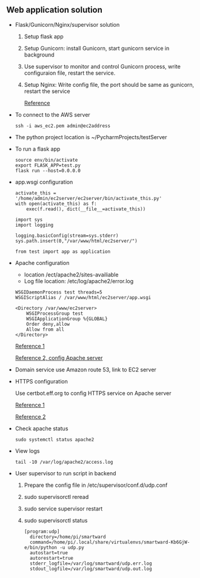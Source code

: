 ## Web application solution

* Flask/Gunicorn/Nginx/supervisor solution

    1. Setup flask app

    2. Setup Gunicorn: install Gunicorn, start gunicorn service in background

    3. Use supervisor to monitor and control Gunicorn process, write configuraion file, restart the service.

    4. Setup Nginx: Write config file, the port should be same as gunicorn, restart the service

       [Reference](https://medium.com/ymedialabs-innovation/deploy-flask-app-with-nginx-using-gunicorn-and-supervisor-d7a93aa07c18)

* To connect to the AWS server

    ```
    ssh -i aws_ec2.pem admin@ec2address
    ```

* The python project location is ~/PycharmProjects/testServer

* To run a flask app 
    ```
    source env/bin/activate
    export FLASK_APP=test.py
    flask run --host=0.0.0.0
    ```

* app.wsgi configuration
    ```
    activate_this = '/home/admin/ec2server/ec2server/bin/activate_this.py'
    with open(activate_this) as f:
        exec(f.read(), dict(__file__=activate_this))
    
    import sys
    import logging
    
    logging.basicConfig(stream=sys.stderr)
    sys.path.insert(0,"/var/www/html/ec2server/")
    
    from test import app as application
    ```

* Apache configuration

    - location /ect/apache2/sites-availiable
    - Log file location: /etc/log/apache2/error.log
    ```
    WSGIDaemonProcess test threads=5
    WSGIScriptAlias / /var/www/html/ec2server/app.wsgi
    
    <Directory /var/www/ec2server>
        WSGIProcessGroup test
        WSGIApplicationGroup %{GLOBAL}
        Order deny,allow
        Allow from all
    </Directory>
    ```

    [Reference 1](https://vishnut.me/blog/ec2-flask-apache-setup.html)

    [Reference 2, config Apache server](http://flask.pocoo.org/docs/1.0/deploying/mod_wsgi/)

* Domain service use Amazon route 53, link to EC2 server

* HTTPS configuration

    Use certbot.eff.org to config HTTPS service on Apache server

    [Reference 1](https://certbot.eff.org/lets-encrypt/debianjessie-apache)

    [Reference 2](https://hackernoon.com/how-to-set-up-https-for-your-domain-on-aws-8f771686603d)

* Check apache status
    ```
    sudo systemctl status apache2
    ```

* View logs
    ```
    tail -10 /var/log/apache2/access.log
    ```


* User supervisor to run script in backend

  1. Prepare the config file in /etc/supervisor/conf.d/udp.conf

  2. sudo supervisorctl reread

  3. sudo service supervisor restart

  4. sudo supervisorctl status

     ```
     [program:udp]
       directory=/home/pi/smartward
       command=/home/pi/.local/share/virtualenvs/smartward-Kb6GjW-e/bin/python -u udp.py
       autostart=true
       autorestart=true
       stderr_logfile=/var/log/smartward/udp.err.log
       stdout_logfile=/var/log/smartward/udp.out.log
     ```
 
